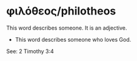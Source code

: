 # φιλόθεος/philotheos
This word describes someone. It is an adjective.

* This word describes someone who loves God.

See: 2 Timothy 3:4
